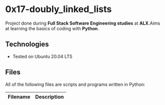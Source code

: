 # 0x17-doubly_linked_lists

Project done during **Full Stack Software Engineering studies** at **ALX**.Aims at learning the basics of coding with **Python**.
## Technologies
* Tested on Ubuntu 20.04 LTS

## Files
All of the following files are scripts and programs written in Python:

| Filename | Description |
| -------- | ----------- |
